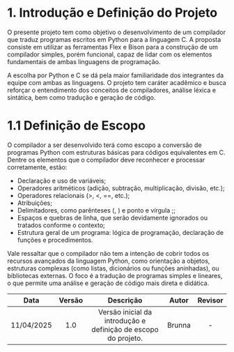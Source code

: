 # 1. Introdução e Definição do Projeto

O presente projeto tem como objetivo o desenvolvimento de um compilador que traduz programas escritos em Python para a linguagem C. A proposta consiste em utilizar as ferramentas Flex e Bison para a construção de um compilador simples, porém funcional, capaz de lidar com os elementos fundamentais de ambas linguagens de programação.

A escolha por Python e C se dá pela maior familiaridade dos integrantes da equipe com ambas as linguagens. O projeto tem caráter acadêmico e busca reforçar o entendimento dos conceitos de compiladores, análise léxica e sintática, bem como tradução e geração de código.

# 1.1 Definição de Escopo

O compilador a ser desenvolvido terá como escopo a conversão de programas Python com estruturas básicas para códigos equivalentes em C. Dentre os elementos que o compilador deve reconhecer e processar corretamente, estão:

- Declaração e uso de variáveis;
- Operadores aritméticos (adição, subtração, multiplicação, divisão, etc.);
- Operadores relacionais (>, <, ==, etc.);
- Atribuições;
- Delimitadores, como parênteses (, ) e ponto e vírgula ;;
- Espaços e quebras de linha, que serão devidamente ignorados ou tratados conforme o contexto;
- Estrutura geral de um programa: lógica de programação, declaração de funções e procedimentos.

Vale ressaltar que o compilador não tem a intenção de cobrir todos os recursos avançados da linguagem Python, como orientação a objetos, estruturas complexas (como listas, dicionários ou funções aninhadas), ou bibliotecas externas. O foco é a tradução de programas simples e lineares, o que permite uma análise e geração de código mais direta e didática.

|**Data** | **Versão** | **Descrição** | **Autor** | **Revisor** |
|:---: | :---: | :---: | :---: | :---: |
| 11/04/2025 | 1.0 | Versão inicial da introdução e definição de escopo do projeto. | Brunna | - |
